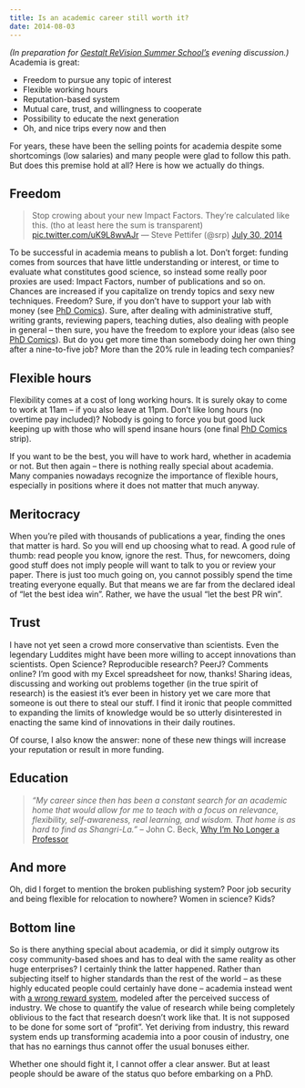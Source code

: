 ```yaml
---
title: Is an academic career still worth it?
date: 2014-08-03
---
```


*(In preparation for [Gestalt ReVision Summer School’s](http://gestaltrevision.be/en/events/upcoming/97-events/summerschool-2014/604) evening discussion.)* Academia is great:

-   Freedom to pursue any topic of interest
-   Flexible working hours
-   Reputation-based system
-   Mutual care, trust, and willingness to cooperate
-   Possibility to educate the next generation
-   Oh, and nice trips every now and then

For years, these have been the selling points for academia despite some shortcomings (low salaries) and many people were glad to follow this path. But does this premise hold at all? Here is how we actually do things.

Freedom
-------

> Stop crowing about your new Impact Factors. They’re calculated like this. (tho at least here the sum is transparent) [pic.twitter.com/uK9L8wvAJr](http://t.co/uK9L8wvAJr) — Steve Pettifer (@srp) [July 30, 2014](https://twitter.com/srp/statuses/494436649213128704)

To be successful in academia means to publish a lot. Don’t forget: funding comes from sources that have little understanding or interest, or time to evaluate what constitutes good science, so instead some really poor proxies are used: Impact Factors, number of publications and so on. Chances are increased if you capitalize on trendy topics and sexy new techniques. Freedom? Sure, if you don’t have to support your lab with money (see [PhD Comics](http://www.phdcomics.com/comics/archive.php?comicid=1436)). Sure, after dealing with administrative stuff, writing grants, reviewing papers, teaching duties, also dealing with people in general – then sure, you have the freedom to explore your ideas (also see [PhD Comics](http://www.phdcomics.com/comics/archive.php?comicid=1060)). But do you get more time than somebody doing her own thing after a nine-to-five job? More than the 20% rule in leading tech companies?

Flexible hours
--------------

Flexibility comes at a cost of long working hours. It is surely okay to come to work at 11am – if you also leave at 11pm. Don’t like long hours (no overtime pay included)? Nobody is going to force you but good luck keeping up with those who will spend insane hours (one final [PhD Comics](http://phdcomics.com/comics/archive.php?comicid=1729) strip).

If you want to be the best, you will have to work hard, whether in academia or not. But then again – there is nothing really special about academia. Many companies nowadays recognize the importance of flexible hours, especially in positions where it does not matter that much anyway.

Meritocracy
-----------

When you’re piled with thousands of publications a year, finding the ones that matter is hard. So you will end up choosing what to read. A good rule of thumb: read people you know, ignore the rest. Thus, for newcomers, doing good stuff does not imply people will want to talk to you or review your paper. There is just too much going on, you cannot possibly spend the time treating everyone equally. But that means we are far from the declared ideal of “let the best idea win”. Rather, we have the usual “let the best PR win”.

Trust
-----

I have not yet seen a crowd more conservative than scientists. Even the legendary Luddites might have been more willing to accept innovations than scientists. Open Science? Reproducible research? PeerJ? Comments online? I’m good with my Excel spreadsheet for now, thanks! Sharing ideas, discussing and working out problems together (in the true spirit of research) is the easiest it’s ever been in history yet we care more that someone is out there to steal our stuff. I find it ironic that people committed to expanding the limits of knowledge would be so utterly disinterested in enacting the same kind of innovations in their daily routines.

Of course, I also know the answer: none of these new things will increase your reputation or result in more funding.

Education
---------

> *“My career since then has been a constant search for an academic home that would allow for me to teach with a focus on relevance, flexibility, self-awareness, real learning, and wisdom. That home is as hard to find as Shangri-La.”* – John C. Beck, [Why I’m No Longer a Professor](http://johncbeck.tumblr.com/post/89890392397/why-im-no-longer-a-professor)

And more
--------

Oh, did I forget to mention the broken publishing system? Poor job security and being flexible for relocation to nowhere? Women in science? Kids?

Bottom line
-----------

So is there anything special about academia, or did it simply outgrow its cosy community-based shoes and has to deal with the same reality as other huge enterprises? I certainly think the latter happened. Rather than subjecting itself to higher standards than the rest of the world – as these highly educated people could certainly have done – academia instead went with [a wrong reward system](http://klab.lt/blog/occupy-science-until-it-bursts-open/), modeled after the perceived success of industry. We chose to quantify the value of research while being completely oblivious to the fact that research doesn’t work like that. It is not supposed to be done for some sort of “profit”. Yet deriving from industry, this reward system ends up transforming academia into a poor cousin of industry, one that has no earnings thus cannot offer the usual bonuses either.

Whether one should fight it, I cannot offer a clear answer. But at least people should be aware of the status quo before embarking on a PhD.
